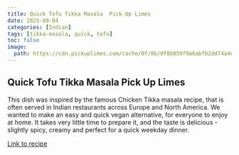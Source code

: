 ```yaml
---
title: Quick Tofu Tikka Masala  Pick Up Limes
date: 2025-09-04
categories: [Indian]
tags: [tikka-masala, quick, tofu]
toc: false
image:
  path: https://cdn.pickuplimes.com/cache/0f/8b/0f8b859f9a6abfb2dd74a4ec58d3f3df.jpg
---
```


## Quick Tofu Tikka Masala  Pick Up Limes

This dish was inspired by the famous Chicken Tikka masala recipe, that is often served in Indian restaurants across Europe and North America. We wanted to make an easy and quick vegan alternative, for everyone to enjoy at home. It takes very little time to prepare it, and the taste is delicious - slightly spicy, creamy and perfect for a quick weekday dinner.

[Link to recipe](https://www.pickuplimes.com/recipe/quick-tofu-tikka-masala-1097)

  
